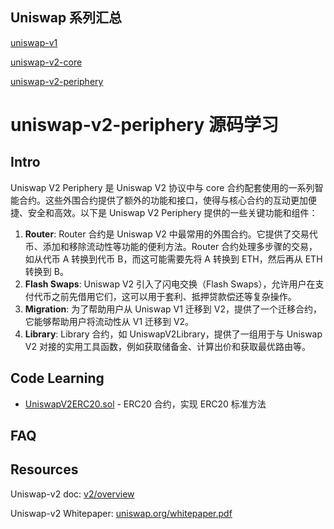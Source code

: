 ## Uniswap 系列汇总

[uniswap-v1](https://github.com/Louis-XWB/Uniswap-v1/)

[uniswap-v2-core](https://github.com/Louis-XWB/uniswap-v2-core)

[uniswap-v2-periphery](https://github.com/Louis-XWB/uniswap-v2-periphery)


# uniswap-v2-periphery 源码学习

## Intro

Uniswap V2 Periphery 是 Uniswap V2 协议中与 core 合约配套使用的一系列智能合约。这些外围合约提供了额外的功能和接口，使得与核心合约的互动更加便捷、安全和高效。以下是 Uniswap V2 Periphery 提供的一些关键功能和组件：

1) **Router**: Router 合约是 Uniswap V2 中最常用的外围合约。它提供了交易代币、添加和移除流动性等功能的便利方法。Router 合约处理多步骤的交易，如从代币 A 转换到代币 B，而这可能需要先将 A 转换到 ETH，然后再从 ETH 转换到 B。
2) **Flash Swaps**: Uniswap V2 引入了闪电交换（Flash Swaps），允许用户在支付代币之前先借用它们，这可以用于套利、抵押贷款偿还等复杂操作。
3) **Migration**: 为了帮助用户从 Uniswap V1 迁移到 V2，提供了一个迁移合约，它能够帮助用户将流动性从 V1 迁移到 V2。
4) **Library**: Library 合约，如 UniswapV2Library，提供了一组用于与 Uniswap V2 对接的实用工具函数，例如获取储备金、计算出价和获取最优路由等。

## Code Learning

* [UniswapV2ERC20.sol](https://github.com/Louis-XWB/uniswap-v2-core/blob/master/contracts/UniswapV2ERC20.sol) - ERC20 合约，实现 ERC20 标准方法

## FAQ




## Resources

Uniswap-v2 doc: [v2/overview](https://docs.uniswap.org/contracts/v2/overview)

Uniswap-v2 Whitepaper: [uniswap.org/whitepaper.pdf](https://docs.uniswap.org/whitepaper.pdf)
